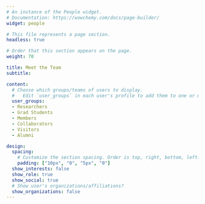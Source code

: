 ```yaml
---
# An instance of the People widget.
# Documentation: https://wowchemy.com/docs/page-builder/
widget: people

# This file represents a page section.
headless: true

# Order that this section appears on the page.
weight: 70

title: Meet the Team
subtitle:

content:
  # Choose which groups/teams of users to display.
  #   Edit `user_groups` in each user's profile to add them to one or more of these groups.
  user_groups:
  - Researchers
  - Grad Students
  - Members
  - Collaborators
  - Visitors
  - Alumni

design:
  spacing:
    # Customize the section spacing. Order is top, right, bottom, left.
    padding: ["10px", "0", "5px", "0"]
  show_interests: false
  show_role: true
  show_social: true
  # Show user's organizations/affiliations?
  show_organizations: false
---
```


<link rel="stylesheet" href="https://cdn.jsdelivr.net/gh/jpswalsh/academicons@1/css/academicons.min.css">
